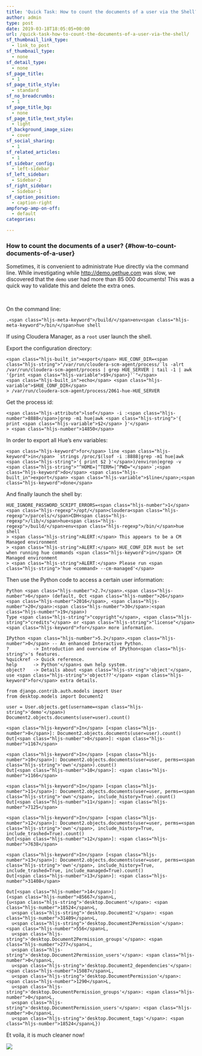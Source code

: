 ```yaml
---
title: 'Quick Task: How to count the documents of a user via the Shell?'
author: admin
type: post
date: 2019-03-18T18:05:05+00:00
url: /quick-task-how-to-count-the-documents-of-a-user-via-the-shell/
sf_thumbnail_link_type:
  - link_to_post
sf_thumbnail_type:
  - none
sf_detail_type:
  - none
sf_page_title:
  - 1
sf_page_title_style:
  - standard
sf_no_breadcrumbs:
  - 1
sf_page_title_bg:
  - none
sf_page_title_text_style:
  - light
sf_background_image_size:
  - cover
sf_social_sharing:
  - 1
sf_related_articles:
  - 1
sf_sidebar_config:
  - left-sidebar
sf_left_sidebar:
  - Sidebar-2
sf_right_sidebar:
  - Sidebar-1
sf_caption_position:
  - caption-right
ampforwp-amp-on-off:
  - default
categories:

---
```

### How to count the documents of a user? {#how-to-count-documents-of-a-user}

Sometimes, it is convenient to administrate Hue directly via the command line. While investigating while <http://demo.gethue.com> was slow, we discovered that the `demo` user had more than 85 000 documents! This was a quick way to validate this and delete the extra ones.

&nbsp;

On the command line:

<pre><code class="hljs dts">.&lt;span class="hljs-meta-keyword">/build/&lt;/span>env&lt;span class="hljs-meta-keyword">/bin/&lt;/span>hue shell
</code></pre>

If using Cloudera Manager, as a `root` user launch the shell.

Export the configuration directory:

<pre><code class="hljs bash">&lt;span class="hljs-built_in">export&lt;/span> HUE_CONF_DIR=&lt;span class="hljs-string">"/var/run/cloudera-scm-agent/process/`ls -alrt /var/run/cloudera-scm-agent/process | grep HUE_SERVER | tail -1 | awk '{print &lt;span class="hljs-variable">$9&lt;/span>}'`"&lt;/span>
&lt;span class="hljs-built_in">echo&lt;/span> &lt;span class="hljs-variable">$HUE_CONF_DIR&lt;/span>
&gt; /var/run/cloudera-scm-agent/process/2061-hue-HUE_SERVER
</code></pre>

Get the process id:

<pre><code class="hljs nginx">&lt;span class="hljs-attribute">lsof&lt;/span> -i :&lt;span class="hljs-number">8888&lt;/span>|grep -m1 hue|awk &lt;span class="hljs-string">'{ print &lt;span class="hljs-variable">$2&lt;/span> }'&lt;/span>
&gt; &lt;span class="hljs-number">14850&lt;/span>
</code></pre>

In order to export all Hue’s env variables:

<pre><code class="hljs bash">&lt;span class="hljs-keyword">for&lt;/span> line &lt;span class="hljs-keyword">in&lt;/span> `strings /proc/$(lsof -i :8888|grep -m1 hue|awk &lt;span class="hljs-string">'{ print $2 }'&lt;/span>)/environ|egrep -v &lt;span class="hljs-string">"^HOME=|^TERM=|^PWD="&lt;/span>`;&lt;span class="hljs-keyword">do&lt;/span> &lt;span class="hljs-built_in">export&lt;/span> &lt;span class="hljs-variable">$line&lt;/span>;&lt;span class="hljs-keyword">done&lt;/span>
</code></pre>

And finally launch the shell by:

<pre><code class="hljs groovy">HUE_IGNORE_PASSWORD_SCRIPT_ERRORS=&lt;span class="hljs-number">1&lt;/span> &lt;span class="hljs-regexp">/opt/&lt;/span>cloudera&lt;span class="hljs-regexp">/parcels/&lt;/span>CDH&lt;span class="hljs-regexp">/lib/&lt;/span>hue&lt;span class="hljs-regexp">/build/&lt;/span>env&lt;span class="hljs-regexp">/bin/&lt;/span>hue shell
&gt; &lt;span class="hljs-string">ALERT:&lt;/span> This appears to be a CM Managed environment
&gt; &lt;span class="hljs-string">ALERT:&lt;/span> HUE_CONF_DIR must be set when running hue commands &lt;span class="hljs-keyword">in&lt;/span> CM Managed environment
&gt; &lt;span class="hljs-string">ALERT:&lt;/span> Please run &lt;span class="hljs-string">'hue &lt;command&gt; --cm-managed'&lt;/span>
</code></pre>

Then use the Python code to access a certain user information:

<pre><code class="hljs powershell">Python &lt;span class="hljs-number">2.7&lt;/span>.&lt;span class="hljs-number">6&lt;/span> (default, Oct &lt;span class="hljs-number">26&lt;/span> &lt;span class="hljs-number">2016&lt;/span>, &lt;span class="hljs-number">20&lt;/span>:&lt;span class="hljs-number">30&lt;/span>:&lt;span class="hljs-number">19&lt;/span>)
Type &lt;span class="hljs-string">"copyright"&lt;/span>, &lt;span class="hljs-string">"credits"&lt;/span> or &lt;span class="hljs-string">"license"&lt;/span> &lt;span class="hljs-keyword">for&lt;/span> more information.

IPython &lt;span class="hljs-number">5.2&lt;/span>.&lt;span class="hljs-number">0&lt;/span> -- An enhanced Interactive Python.
?         -&gt; Introduction and overview of IPython&lt;span class="hljs-string">'s features.
%quickref -&gt; Quick reference.
help      -&gt; Python'&lt;/span>s own help system.
object?   -&gt; Details about &lt;span class="hljs-string">'object'&lt;/span>, use &lt;span class="hljs-string">'object??'&lt;/span> &lt;span class="hljs-keyword">for&lt;/span> extra details.

from django.contrib.auth.models import User
from desktop.models import Document2

user = User.objects.get(username=&lt;span class="hljs-string">'demo'&lt;/span>)
Document2.objects.documents(user=user).count()

&lt;span class="hljs-keyword">In&lt;/span> [&lt;span class="hljs-number">8&lt;/span>]: Document2.objects.documents(user=user).count()
Out[&lt;span class="hljs-number">8&lt;/span>]: &lt;span class="hljs-number">1167&lt;/span>

&lt;span class="hljs-keyword">In&lt;/span> [&lt;span class="hljs-number">10&lt;/span>]: Document2.objects.documents(user=user, perms=&lt;span class="hljs-string">'own'&lt;/span>).count()
Out[&lt;span class="hljs-number">10&lt;/span>]: &lt;span class="hljs-number">1166&lt;/span>

&lt;span class="hljs-keyword">In&lt;/span> [&lt;span class="hljs-number">11&lt;/span>]: Document2.objects.documents(user=user, perms=&lt;span class="hljs-string">'own'&lt;/span>, include_history=True).count()
Out[&lt;span class="hljs-number">11&lt;/span>]: &lt;span class="hljs-number">7125&lt;/span>

&lt;span class="hljs-keyword">In&lt;/span> [&lt;span class="hljs-number">12&lt;/span>]: Document2.objects.documents(user=user, perms=&lt;span class="hljs-string">'own'&lt;/span>, include_history=True, include_trashed=True).count()
Out[&lt;span class="hljs-number">12&lt;/span>]: &lt;span class="hljs-number">7638&lt;/span>

&lt;span class="hljs-keyword">In&lt;/span> [&lt;span class="hljs-number">13&lt;/span>]: Document2.objects.documents(user=user, perms=&lt;span class="hljs-string">'own'&lt;/span>, include_history=True, include_trashed=True, include_managed=True).count()
Out[&lt;span class="hljs-number">13&lt;/span>]: &lt;span class="hljs-number">31408&lt;/span>

Out[&lt;span class="hljs-number">14&lt;/span>]:
(&lt;span class="hljs-number">85667&lt;/span>L,
{u&lt;span class="hljs-string">'desktop.Document'&lt;/span>: &lt;span class="hljs-number">18524&lt;/span>L,
  u&lt;span class="hljs-string">'desktop.Document2'&lt;/span>: &lt;span class="hljs-number">31409&lt;/span>L,
  u&lt;span class="hljs-string">'desktop.Document2Permission'&lt;/span>: &lt;span class="hljs-number">556&lt;/span>L,
  u&lt;span class="hljs-string">'desktop.Document2Permission_groups'&lt;/span>: &lt;span class="hljs-number">277&lt;/span>L,
  u&lt;span class="hljs-string">'desktop.Document2Permission_users'&lt;/span>: &lt;span class="hljs-number">0&lt;/span>L,
  u&lt;span class="hljs-string">'desktop.Document2_dependencies'&lt;/span>: &lt;span class="hljs-number">15087&lt;/span>L,
  u&lt;span class="hljs-string">'desktop.DocumentPermission'&lt;/span>: &lt;span class="hljs-number">1290&lt;/span>L,
  u&lt;span class="hljs-string">'desktop.DocumentPermission_groups'&lt;/span>: &lt;span class="hljs-number">0&lt;/span>L,
  u&lt;span class="hljs-string">'desktop.DocumentPermission_users'&lt;/span>: &lt;span class="hljs-number">0&lt;/span>L,
  u&lt;span class="hljs-string">'desktop.Document_tags'&lt;/span>: &lt;span class="hljs-number">18524&lt;/span>L})
</code></pre>

Et voila, it is much cleaner now!

[<img src="https://cdn.gethue.com/uploads/2019/03/hue_documents_page.png"/>][1]

 [1]: https://cdn.gethue.com/uploads/2019/03/hue_documents_page.png

